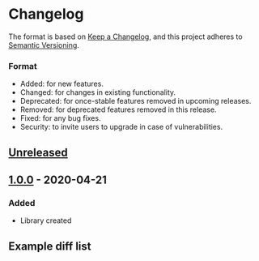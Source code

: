 # Changelog

The format is based on [Keep a Changelog](https://keepachangelog.com/en/1.0.0/),
and this project adheres to [Semantic Versioning](https://semver.org/spec/v2.0.0.html).

### Format
- Added: for new features.
- Changed: for changes in existing functionality.
- Deprecated: for once-stable features removed in upcoming releases.
- Removed: for deprecated features removed in this release.
- Fixed: for any bug fixes.
- Security: to invite users to upgrade in case of vulnerabilities.


## [Unreleased]
[unreleased]: https://github.com/js-jslog/harpstrata/compare/1.0.0...HEAD

## [1.0.0] - 2020-04-21
[1.0.0]: https://github.com/js-jslog/harpstrata/releases/tag/1.0.0
### Added
- Library created

## Example diff list
[unreleased]: https://github.com/js-jslog/harpstrata/compare/1.0.0...HEAD
[1.0.0]: https://github.com/js-jslog/harpstrata/releases/tag/1.0.0

